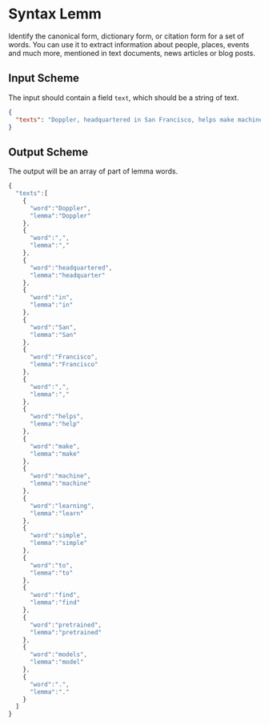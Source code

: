 # Syntax Lemm
Identify the canonical form, dictionary form, or citation form for a set of words. You can use it to extract information about people, places, 
events and much more, mentioned in text documents, news articles or blog posts.
  

## Input Scheme
The input should contain a field `text`, which should be a string of text. 
``` json
{
  "texts": "Doppler, headquartered in San Francisco, helps make machine learning simple to find pretrained models."
}
```


## Output Scheme
The output will be an array of part of lemma words.

``` javascript
{
  "texts":[
    {
      "word":"Doppler",
      "lemma":"Doppler"
    },
    {
      "word":",",
      "lemma":","
    },
    {
      "word":"headquartered",
      "lemma":"headquarter"
    },
    {
      "word":"in",
      "lemma":"in"
    },
    {
      "word":"San",
      "lemma":"San"
    },
    {
      "word":"Francisco",
      "lemma":"Francisco"
    },
    {
      "word":",",
      "lemma":","
    },
    {
      "word":"helps",
      "lemma":"help"
    },
    {
      "word":"make",
      "lemma":"make"
    },
    {
      "word":"machine",
      "lemma":"machine"
    },
    {
      "word":"learning",
      "lemma":"learn"
    },
    {
      "word":"simple",
      "lemma":"simple"
    },
    {
      "word":"to",
      "lemma":"to"
    },
    {
      "word":"find",
      "lemma":"find"
    },
    {
      "word":"pretrained",
      "lemma":"pretrained"
    },
    {
      "word":"models",
      "lemma":"model"
    },
    {
      "word":".",
      "lemma":"."
    }
  ]
}
```

